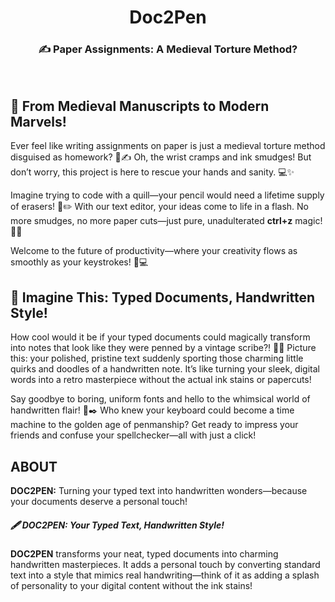 <h1 align="center"><b>Doc2Pen</b></h1>
<h3 align="center">✍️ Paper Assignments: A Medieval Torture Method?</h3>
<br>
<h2>📜 From Medieval Manuscripts to Modern Marvels!</h2>

<p>Ever feel like writing assignments on paper is just a medieval torture method disguised as homework? 🏰✍️ Oh, the wrist cramps and ink smudges! But don’t worry, this project is here to rescue your hands and sanity. 💻✨</p>

<p>Imagine trying to code with a quill—your pencil would need a lifetime supply of erasers! 📝✏️ With our text editor, your ideas come to life in a flash. No more smudges, no more paper cuts—just pure, unadulterated <strong>ctrl+z</strong> magic! 🚀😄</p>

<p>Welcome to the future of productivity—where your creativity flows as smoothly as your keystrokes! 🌟💻</p>

<h2>📝 Imagine This: Typed Documents, Handwritten Style!</h2>

<p>How cool would it be if your typed documents could magically transform into notes that look like they were penned by a vintage scribe?! 🤯😱 Picture this: your polished, pristine text suddenly sporting those charming little quirks and doodles of a handwritten note. It’s like turning your sleek, digital words into a retro masterpiece without the actual ink stains or papercuts!</p>

<p>Say goodbye to boring, uniform fonts and hello to the whimsical world of handwritten flair! 🎨✒️ Who knew your keyboard could become a time machine to the golden age of penmanship? Get ready to impress your friends and confuse your spellchecker—all with just a click!</p>

<h2> ABOUT </h2>
<p><strong>DOC2PEN:</strong> Turning your typed text into handwritten wonders—because your documents deserve a personal touch!</p>
<h5>🖋️ DOC2PEN: Your Typed Text, Handwritten Style!</h5>

<p><strong>DOC2PEN</strong> transforms your neat, typed documents into charming handwritten masterpieces. It adds a personal touch by converting standard text into a style that mimics real handwriting—think of it as adding a splash of personality to your digital content without the ink stains!</p>

